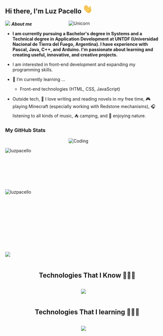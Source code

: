 ## <h2 align="left">Hi there, I'm Luz Pacello <img src="https://raw.githubusercontent.com/ABSphreak/ABSphreak/master/gifs/Hi.gif" height="30" />
<!--
**luzpacello/luzpacello** is a ✨ _special_ ✨ repository because its `README.md` (this file) appears on your GitHub profile.
-->
<img align="right" width=300px alt="Unicorn" src="https://c.tenor.com/GN73MKBawZYAAAAi/busy-cute.gif" />

<img src="https://media.giphy.com/media/ObNTw8Uzwy6KQ/giphy.gif" width="30px">&nbsp;***About me***

* **I am currently pursuing a Bachelor's degree in Systems and a Technical degree in Application Development at UNTDF (Universidad Nacional de Tierra del Fuego, Argentina). I have experience with Pascal, Java, C++, and Arduino. I'm passionate about learning and creating useful, innovative, and creative projects.**

* I am interested in front-end development and expanding my programming skills.
* 🌱 I’m currently learning ...
  - Front-end technologies (HTML, CSS, JavaScript)
* Outside tech, 📖 I love writing and reading novels in my free time, 🎮 playing Minecraft (especially working with Redstone mechanisms), 🎧 listening to all kinds of music, ⛺ camping, and 🌿 enjoying nature.

<h3>My GitHub Stats</h3>
<img align="right" alt="Coding" width="300" src="https://cdn.dribbble.com/users/1277312/screenshots/14733298/media/39b1045e593737587dd60e42c8422d1f.gif" >
<br>


<p><img align="left" src="https://github-readme-stats.vercel.app/api/top-langs?username=luzpacello&show_icons=true&theme=dark&locale=en&layout=compact" alt="luzpacello" /></p>

<br><br><br><br><br><br><br>
<p>&nbsp;<img align="left" src="https://github-readme-stats.vercel.app/api?username=luzpacello&show_icons=true&theme=dark&locale=en" alt="luzpacello" /></p>
<br><br><br><br><br><br><br><br><br><br>



<!--horizontal divider(gradiant)-->
<img src="https://user-images.githubusercontent.com/73097560/115834477-dbab4500-a447-11eb-908a-139a6edaec5c.gif">
<!--h1 without bottom border-->
<div id="user1-content-toc">
  <ul align="center">
    <summary><h2 style="display: inline-block">Technologies That I Know 👨🏻‍💻</h2></summary>
  </ul>
</div>
<!--tech stack icons-->
<p align="center">
  <a href="https://skillicons.dev">
    <img src="https://skillicons.dev/icons?i=git,github,discord,postgres,css,html,java,linux,arduino,py,vscode&perline=14" />
  </a>
</p>
<div id="user2-content-toc">
  <ul align="center">
    <summary><h2 style="display: inline-block">Technologies That I learning 👨🏻‍💻</h2></summary>
  </ul>
</div>
<!--tech stack icons-->
<p align="center">
  <a href="https://skillicons.dev">
    <img src="https://skillicons.dev/icons?i=docker,sass,bootstrap,js,django,r&perline=14" />
  </a>
</p>
